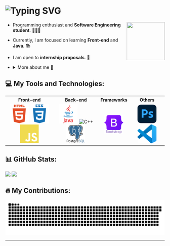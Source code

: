 <!-- Header-->
<h1>
 <img src="https://readme-typing-svg.herokuapp.com?font=Fira+Code&weight=500&size=30&duration=2500&pause=3000&color=F7F7F7&vCenter=true&random=false&lines=+%F0%9F%90%88%E2%80%8D%E2%AC%9B++Hi%2C+I'm+Victor%3A" alt="Typing SVG" />
</h1>
<img align="right" width="120" height="120" src="https://cdn.pixabay.com/animation/2023/10/30/14/40/14-40-05-944_512.gif">

<!-- About me -->
*  Programming enthusiast and **Software Engineering student**. 🧑🏻‍💻
*  Currently, I am focused on learning **Front-end** and **Java**. 📚
*  I am open to **internship proposals**. 💼

* <details>
  <summary> More about me 🌟 </summary>
  <br>
  <img align="right" width="120" height="120" src="https://s4.ezgif.com/tmp/ezgif-4-95bb2bd8a1.gif">
  <p>🌐 Socials:</p>
  <p>
   
  - [![LinkedIn](https://img.shields.io/badge/LinkedIn-0077B5?style=for-the-badge&logo=linkedin&logoColor=white)](https://www.linkedin.com/in/victormillandev/) <br>
  - [![Instagram](https://img.shields.io/badge/Instagram-E4405F?style=for-the-badge&logo=instagram&logoColor=white)](https://www.instagram.com/victormillan_dev/)
  </p>
  <br>
  
  <img align="right" width="120" height="120" src="https://media.tenor.com/TBsXnJBWLncAAAAi/ghost-dance.gif">
  <p>  🧑🏻‍🎓 Education:</p>
  <ul>
      <li> Currently pursuing a Bachelor's degree in Software Engineering (1/8)   </li>
      <li> Ongoing courses in Front-end development  </li>
      <li> Ongoing English courses </li>
  </ul>
  <br>

  <img align="right" width="120" height="120" src="https://media.tenor.com/nHBgEK6zEQMAAAAi/cat-gray.gif">
  <p>  🎮 Hobbies:</p>
  <ul>
      <li>Coding</li>
      <li>Reading</li>
      <li>Gaming</li>
  </ul>
  <br>
   <img align="right" width="120" height="120" src="https://i.pinimg.com/originals/1a/56/ea/1a56eaaaf78869d7c6e0e620b2b98394.gif">
   <p>  ❤️ I Love:</p>
  
  <ul>
      <li> Cats </li>
      <li> Coffe </li>
      <li> My girlfriend </li>
  </ul>
</details>
 
<!-- Skills -->
## 💻 My Tools and Technologies: 
<div>
<table>
  <tr>
    <th  text-align: center;">Front-end</th>
    <th  text-align: center;">Back-end</th>
    <th  text-align: center;">Frameworks</th>
    <th  text-align: center;">Others</th>
  </tr>
  <tr>
    <td style="text-align: center;">
      <img alt="HTML" height="60" width="60" src="https://raw.githubusercontent.com/devicons/devicon/6910f0503efdd315c8f9b858234310c06e04d9c0/icons/html5/html5-plain-wordmark.svg">
      <img alt="CSS" height="60" width="60" src="https://raw.githubusercontent.com/devicons/devicon/6910f0503efdd315c8f9b858234310c06e04d9c0/icons/css3/css3-plain-wordmark.svg">
      <img alt="Js" height="60" width="60" src="https://raw.githubusercontent.com/devicons/devicon/6910f0503efdd315c8f9b858234310c06e04d9c0/icons/javascript/javascript-plain.svg">
    </td>
    <td style="text-align: center;">
      <img alt="Java" height="60" width="60" src="https://raw.githubusercontent.com/devicons/devicon/6910f0503efdd315c8f9b858234310c06e04d9c0/icons/java/java-original-wordmark.svg">
      <img alt="C++" height="60" width="60" src="https://raw.githubusercontent.com/isocpp/logos/64ef037049f87ac74875dbe72695e59118b52186/cpp_logo.svg">
      <img alt="postgreSQL" height="60" width="60" src="https://raw.githubusercontent.com/devicons/devicon/6910f0503efdd315c8f9b858234310c06e04d9c0/icons/postgresql/postgresql-original-wordmark.svg">
    </td>
    <td style="text-align: center;">
      <img align="center" alt="Bootstrap" height="60" width="60" src="https://raw.githubusercontent.com/devicons/devicon/6910f0503efdd315c8f9b858234310c06e04d9c0/icons/bootstrap/bootstrap-original-wordmark.svg">
    </td>
    <td style="text-align: center;">
      <img alt="Photoshop" height="60" width="60" src="https://raw.githubusercontent.com/devicons/devicon/6910f0503efdd315c8f9b858234310c06e04d9c0/icons/photoshop/photoshop-original.svg">
      <img alt="Vscode" height="60" width="60" src="https://raw.githubusercontent.com/devicons/devicon/6910f0503efdd315c8f9b858234310c06e04d9c0/icons/vscode/vscode-original.svg">
    </td>
  </tr>
</table>
</div>

 <!-- Status -->
## 📊 GitHub Stats: 
<div>
    <ahref="https://github.com/ViictorrMillan">
        <img  height="180em" src="https://github-readme-stats.vercel.app/api?username=ViictorrMillan&theme=midnight-purple&hide_border=false&include_all_commits=true&count_private=true" />
        <img  height="180em" src="https://github-readme-stats.vercel.app/api/top-langs/?username=ViictorrMillan&theme=midnight-purple&hide_border=false&include_all_commits=true&count_private=true&layout=compact" />
   </a>

</div>
     
 <!-- Snake -->
 
 ## 🔥 My Contributions: 
<img alt="snake eating my contributions" src="https://raw.githubusercontent.com/ViictorrMillan/ViictorrMillan/output/github-contribution-grid-snake-dark.svg" />

---
